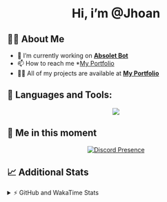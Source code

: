 <h1 align="center">Hi, i’m @Jhoan</h1>

## 🙋‍♂️ About Me

- 🔭 I’m currently working on **[Absolet Bot](https://strider.cloud)**
- 📫 How to reach me *[My Portfolio](https://jhoan.me/contact)
- 👨‍💻 All of my projects are available at **[My Portfolio](https://jhoan.me)**

## 🚀 Languages and Tools:
<p align="center">
  <a href="https://skillicons.dev">
    <img src="https://skillicons.dev/icons?i=js,ts,html,css,bootstrap,nodejs,express,vscode,neovim,vim,atom,cloudflare,git,github,discord,bots,linux,mongodb,nginx,redis,wordpress,heroku&perline=11" />
  </a>
</p>
  
## 👤 Me in this moment
<p align="center">
    <a href="https://discord.com/users/612460795124776960" target="_blank" rel="nofollow">
        <img src="https://lanyard-profile-readme.vercel.app/api/612460795124776960?idleMessage=Probably%20coding%20Absolet..." alt="Discord Presence" align="center">
    </a>
</p>

## 📈 Additional Stats
<details>
    <summary>⚡ GitHub and WakaTime Stats</summary>
    <br/>

<!--START_SECTION:waka-->
![Code Time](http://img.shields.io/badge/Code%20Time-549%20hrs%2048%20mins-blue)

**🐱 My GitHub Data** 

> 🏆 1,101 Contributions in the Year 2022
 > 
> 📦 170.2 kB Used in GitHub's Storage 
 > 
> 💼 Opted to Hire
 > 
> 📜 4 Public Repositories 
 > 
> 🔑 39 Private Repositories  
 > 
**I'm an Early 🐤** 

```text
🌞 Morning    91 commits     ██░░░░░░░░░░░░░░░░░░░░░░░   10.67% 
🌆 Daytime    392 commits    ███████████░░░░░░░░░░░░░░   45.96% 
🌃 Evening    331 commits    █████████░░░░░░░░░░░░░░░░   38.8% 
🌙 Night      39 commits     █░░░░░░░░░░░░░░░░░░░░░░░░   4.57%

```
📅 **I'm Most Productive on Saturday** 

```text
Monday       123 commits    ███░░░░░░░░░░░░░░░░░░░░░░   14.42% 
Tuesday      135 commits    ████░░░░░░░░░░░░░░░░░░░░░   15.83% 
Wednesday    141 commits    ████░░░░░░░░░░░░░░░░░░░░░   16.53% 
Thursday     93 commits     ██░░░░░░░░░░░░░░░░░░░░░░░   10.9% 
Friday       131 commits    ███░░░░░░░░░░░░░░░░░░░░░░   15.36% 
Saturday     159 commits    ████░░░░░░░░░░░░░░░░░░░░░   18.64% 
Sunday       71 commits     ██░░░░░░░░░░░░░░░░░░░░░░░   8.32%

```


📊 **This Week I Spent My Time On** 

```text
⌚︎ Time Zone: America/Bogota

💬 Programming Languages: 
TypeScript               5 hrs 51 mins       ██████████████████░░░░░░░   72.27% 
JavaScript               1 hr 20 mins        ████░░░░░░░░░░░░░░░░░░░░░   16.61% 
JSON                     27 mins             █░░░░░░░░░░░░░░░░░░░░░░░░   5.72% 
Markdown                 15 mins             ░░░░░░░░░░░░░░░░░░░░░░░░░   3.22% 
YAML                     7 mins              ░░░░░░░░░░░░░░░░░░░░░░░░░   1.53%

🔥 Editors: 
VS Code                  8 hrs 6 mins        █████████████████████████   100.0%

🐱‍💻 Projects: 
bloom                    6 hrs 14 mins       ███████████████████░░░░░░   76.92% 
bloom-docs               58 mins             ███░░░░░░░░░░░░░░░░░░░░░░   12.1% 
dilva                    52 mins             ██░░░░░░░░░░░░░░░░░░░░░░░   10.75% 
injector                 1 min               ░░░░░░░░░░░░░░░░░░░░░░░░░   0.23%

💻 Operating System: 
Linux                    8 hrs 6 mins        █████████████████████████   100.0%

```

**I Mostly Code in JavaScript** 

```text
JavaScript               17 repos            ███████████████░░░░░░░░░░   60.71% 
TypeScript               5 repos             ████░░░░░░░░░░░░░░░░░░░░░   17.86% 
Java                     3 repos             ██░░░░░░░░░░░░░░░░░░░░░░░   10.71% 
Shell                    1 repo              █░░░░░░░░░░░░░░░░░░░░░░░░   3.57% 
CSS                      1 repo              █░░░░░░░░░░░░░░░░░░░░░░░░   3.57%

```



 Last Updated on 30/12/2022 19:35:10 UTC
<!--END_SECTION:waka-->
</details>
